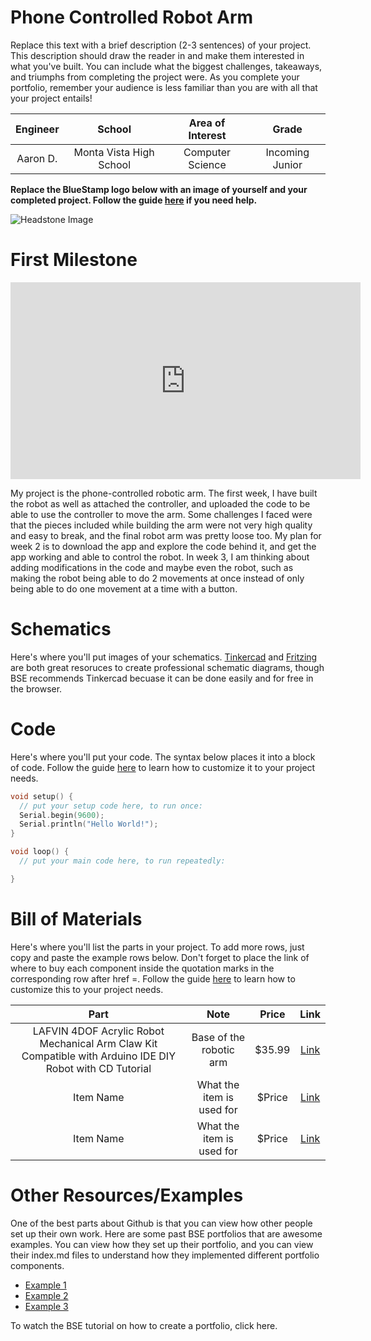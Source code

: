 # Phone Controlled Robot Arm
Replace this text with a brief description (2-3 sentences) of your project. This description should draw the reader in and make them interested in what you've built. You can include what the biggest challenges, takeaways, and triumphs from completing the project were. As you complete your portfolio, remember your audience is less familiar than you are with all that your project entails!




| **Engineer** | **School** | **Area of Interest** | **Grade** |
|:--:|:--:|:--:|:--:|
| Aaron D. | Monta Vista High School | Computer Science | Incoming Junior

**Replace the BlueStamp logo below with an image of yourself and your completed project. Follow the guide [here](https://tomcam.github.io/least-github-pages/adding-images-github-pages-site.html) if you need help.**

![Headstone Image](logo.svg)  
  <!---
# Final Milestone

**Don't forget to replace the text below with the embedding for your milestone video. Go to Youtube, click Share -> Embed, and copy and paste the code to replace what's below.**

<iframe width="560" height="315" src="https://www.youtube.com/embed/F7M7imOVGug" title="YouTube video player" frameborder="0" allow="accelerometer; autoplay; clipboard-write; encrypted-media; gyroscope; picture-in-picture; web-share" allowfullscreen></iframe>

For your final milestone, explain the outcome of your project. Key details to include are:
- What you've accomplished since your previous milestone
- What your biggest challenges and triumphs were at BSE
- A summary of key topics you learned about
- What you hope to learn in the future after everything you've learned at BSE



# Second Milestone

<iframe width="560" height="315" src="https://www.youtube.com/embed/y3VAmNlER5Y" title="YouTube video player" frameborder="0" allow="accelerometer; autoplay; clipboard-write; encrypted-media; gyroscope; picture-in-picture; web-share" allowfullscreen></iframe>

For my second milestone, I have gotten the app to be able to control the robot arm and make it move with the buttons. This is done through a bluetooth module (HC-06) that is connected to the phone by bluetooth and plugged into the arduino uno. By uploading the code into the arduino uno, I can use the app on the phone to send instructions to the bluetooth module and control the robot. I faced a lot of challenges this milestone in getting the bluetooth module, the app, and the code to work. At first, I tried downloading BlueStacks on my mac, but then realized that the bluetooth module can't connect to a mac. I then downloaded the app on a Google Pixel, and had some problems with the app. When I tried to click a button on the app, it would show an error and after a while I realized that I needed to connect the module again. For my final milestone, I hope to be able to make the robot do multiple actions with one button and also replace the claw on the top of my robot with something else.
-->
# First Milestone

<iframe width="560" height="315" src="https://www.youtube.com/embed/Pt9zTqvawDw" title="YouTube video player" frameborder="0" allow="accelerometer; autoplay; clipboard-write; encrypted-media; gyroscope; picture-in-picture; web-share" allowfullscreen></iframe>

My project is the phone-controlled robotic arm. The first week, I have built the robot as well as attached the controller, and uploaded the code to be able to use the controller to move the arm. Some challenges I faced were that the pieces included while building the arm were not very high quality and easy to break, and the final robot arm was pretty loose too. My plan for week 2 is to download the app and explore the code behind it, and get the app working and able to control the robot. In week 3, I am thinking about adding modifications in the code and maybe even the robot, such as making the robot being able to do 2 movements at once instead of only being able to do one movement at a time with a button. 

# Schematics 
Here's where you'll put images of your schematics. [Tinkercad](https://www.tinkercad.com/blog/official-guide-to-tinkercad-circuits) and [Fritzing](https://fritzing.org/learning/) are both great resoruces to create professional schematic diagrams, though BSE recommends Tinkercad becuase it can be done easily and for free in the browser. 

# Code
Here's where you'll put your code. The syntax below places it into a block of code. Follow the guide [here]([url](https://www.markdownguide.org/extended-syntax/)) to learn how to customize it to your project needs. 

```c++
void setup() {
  // put your setup code here, to run once:
  Serial.begin(9600);
  Serial.println("Hello World!");
}

void loop() {
  // put your main code here, to run repeatedly:

}
```

# Bill of Materials
Here's where you'll list the parts in your project. To add more rows, just copy and paste the example rows below.
Don't forget to place the link of where to buy each component inside the quotation marks in the corresponding row after href =. Follow the guide [here]([url](https://www.markdownguide.org/extended-syntax/)) to learn how to customize this to your project needs. 

| **Part** | **Note** | **Price** | **Link** |
|:--:|:--:|:--:|:--:|
| LAFVIN 4DOF Acrylic Robot Mechanical Arm Claw Kit Compatible with Arduino IDE DIY Robot with CD Tutorial | Base of the robotic arm | $35.99 | <a href="https://www.amazon.com/LAFVIN-Acrylic-Mechanical-Compatible-Tutorial/dp/B07ZYZVNY4"> Link </a> |
| Item Name | What the item is used for | $Price | <a href="https://www.amazon.com/Arduino-A000066-ARDUINO-UNO-R3/dp/B008GRTSV6/"> Link </a> |
| Item Name | What the item is used for | $Price | <a href="https://www.amazon.com/Arduino-A000066-ARDUINO-UNO-R3/dp/B008GRTSV6/"> Link </a> |

# Other Resources/Examples
One of the best parts about Github is that you can view how other people set up their own work. Here are some past BSE portfolios that are awesome examples. You can view how they set up their portfolio, and you can view their index.md files to understand how they implemented different portfolio components.
- [Example 1](https://trashytuber.github.io/YimingJiaBlueStamp/)
- [Example 2](https://sviatil0.github.io/Sviatoslav_BSE/)
- [Example 3](https://arneshkumar.github.io/arneshbluestamp/)

To watch the BSE tutorial on how to create a portfolio, click here.
